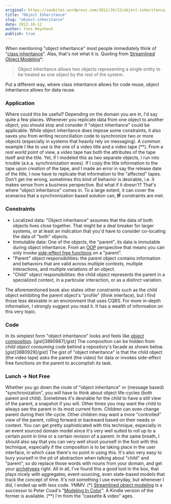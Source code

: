 ```yaml
---
original: https://seabites.wordpress.com/2012/10/12/object-inheritance/
title: "Object Inheritance"
slug: "object-inheritance"
date: 2012-10-12
author: Yves Reynhout
publish: true
---
```

When mentioning "object inheritance" most people immediately think of "[class inheritance](http://en.wikipedia.org/wiki/Inheritance_(object-oriented_programming) "Class inheritance")". Alas, that's not what it is. Quoting from [Streamlined Object Modeling](http://www.amazon.com/Streamlined-Object-Modeling-Patterns-Implementation/dp/0130668397 "Streamlined object modeling")\*:

> Object inheritance allows two objects representing a single entity to be treated as one object by the rest of the system.

Put a different way, where class inheritance allows for code reuse, object inheritance allows for data reuse.

### Application

Where could this be useful? Depending on the domain you are in, I'd say quite a few places. Whenever you replicate data from one object to another object, you should stop and consider if "object inheritance" could be applicable. While object inheritance does impose some constraints, it also saves you from writing reconciliation code to synchronize two or more objects (especially in systems that heavily rely on messaging). A common example I like to use is the one of a video title and a video tape (\*\*). From a *real world* point of view, a video tape has both the attributes of the tape itself and the title. Yet, if I modeled this as two separate objects, I run into trouble (a.k.a. synchronization woes). If I copy the title information to the tape upon *creation* of the tape, and I made an error in say the release date of the title, I now have to replicate that information to the "affected" tapes. Don't get me wrong, sometimes this kind of behavior is desirable, i.e. it makes sense from a business perspective. But what if it doesn't? That's where "object inheritance" comes in. To a large extent, it can cover the scenarios that a synchronization based solution can, **IF** constraints are met.

### Constraints

-   Localized data: "Object inheritance" assumes that the data of both objects lives close together. That might be a deal breaker for larger systems, or at least an indication that you'd have to consider co-locating the data of "both" objects.
-   Immutable data: One of the objects, the "parent", its data is immutable during object inheritance. From an [OOP](http://en.wikipedia.org/wiki/Object-oriented_programming "Object oriented programming") perspective that means you can only invoke [side-effect free functions](http://domaindrivendesign.org/resources/ddd_terms "Side effect free function") on a "parent".
-   "Parent" object responsibilities: the parent object contains information and behaviors that are valid across multiple contexts, multiple interactions, and multiple variations of an object.
-   "Child" object responsibilities: the child object represents the parent in a specialized context, in a particular interaction, or as a distinct variation.

The aforementioned book also states other constraints such as the child object exhibiting the parent object's "profile" (think interface), but I find those less desirable in an environment that uses CQRS. For more in-depth information, I strongly suggest you read it. It has a wealth of information on this very topic.

### Code

In its simplest form "object inheritance" looks and feels like [object composition](http://en.wikipedia.org/wiki/Object_composition "Object composition"). \[gist\]3880987\[/gist\] The composition can be hidden from *child object consuming code* behind a repository's facade as shown below. \[gist\]3880929\[/gist\] The gist of "object inheritance" is that the child object (the video tape) asks the parent (the video) for data or invokes side-effect free functions on the parent to accomplish its task.

### Lunch -&gt; Not Free

Whether you go down the route of "object inheritance" or (message based) "synchronization", you will have to *think* about object life-cycles (both parent and child). Sometimes it's desirable for the child to have a still view of the parent, a snapshot if you will. Other times you may want the child to always see the parent in its most current form. Children can even change parent during their life-cycle. Other children may want a more "controlled" view of the parent, rolling forward or backward based on their needs or context. You can get pretty sophisticated with this technique, especially in an event sourced domain model since it's very well suited to roll up to a certain point in time or a certain revision of a parent. In the same breath, I should also say that you can very well shoot yourself in the foot with this technique, especially if the composition is to be taking place in the user interface, in which case there's no point in using this. It's also very easy to bury yourself in the pit of abstraction when talking about "child" and "parent", so do replace those words with nouns from your domain, and get your [archetypes](http://www.petercoad.com/download/bookpdfs/jmcuch01.pdf "Archetypes") right. All in all, I've found this a good tool in the box, that plays nicely with aggregates, event-sourcing, even state-based models that track the concept of time. It's not something I use everyday, but whenever I did, I ended up with less code. YMMV. (\*) [Streamlined object modeling](http://www.amazon.com/Streamlined-Object-Modeling-Patterns-Implementation/dp/0130668397 "Streamlined object modeling") is a successor to Peter Coad's "[Modeling In Color](http://www.amazon.com/Java-Modeling-Color-With-UML/dp/013011510X "Modeling In Color")". A Kindle version of the former is available. (\*\*) I'm from the "cassette & video" ages.
